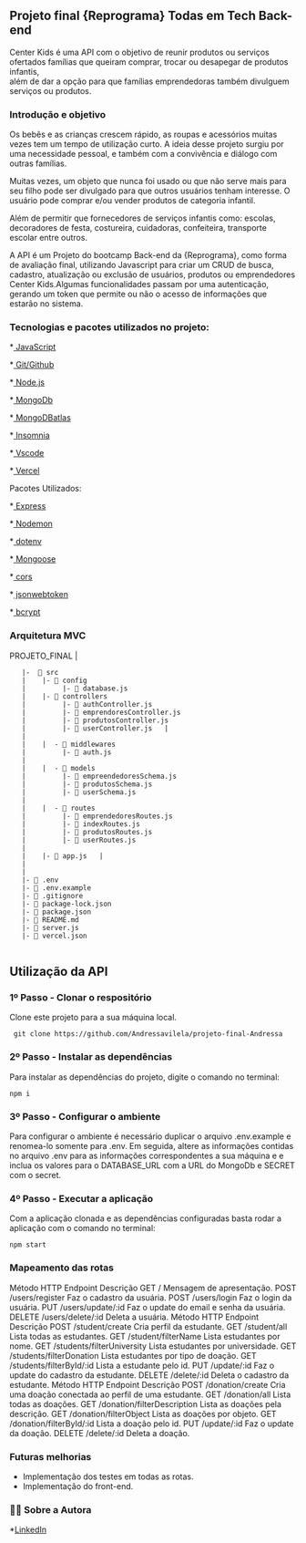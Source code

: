 ## Projeto final {Reprograma} Todas em Tech Back-end

Center Kids é uma API com o objetivo de reunir produtos ou serviços ofertados famílias que queiram comprar, trocar ou desapegar de produtos infantis,  
além de dar a opção para que famílias emprendedoras também divulguem serviços ou produtos.


### Introdução e objetivo

Os bebês e as crianças crescem rápido, as roupas e acessórios muitas vezes tem um tempo de utilização curto. 
A ideia desse projeto surgiu por uma necessidade pessoal, e também com a convivência e diálogo com outras famílias.

Muitas vezes, um objeto que nunca foi usado ou que não serve mais para seu filho pode ser divulgado para que outros usuários tenham interesse. 
O usuário pode comprar e/ou vender produtos de categoria infantil.

Além de permitir que fornecedores de serviços infantis como: escolas, decoradores de festa, costureira, cuidadoras, confeiteira, transporte escolar entre outros.

A API é um Projeto do bootcamp Back-end da {Reprograma}, como forma de avaliação final, utilizando Javascript para criar um CRUD de busca, cadastro, 
atualização ou exclusão de usuários, produtos ou emprendedores Center Kids.Algumas funcionalidades passam por uma autenticação, gerando um token que permite
ou não o acesso de informações que estarão no sistema.

### Tecnologias e pacotes utilizados no projeto:
*[ JavaScript](https://www.javascript.com/)

*[ Git/Github](https://github.com/)

*[ Node.js](https://nodejs.org/en/)

*[ MongoDb](https://www.mongodb.com/)

*[ MongoDBatlas](https://www.mongodb.com/atlas/database)

*[ Insomnia](https://insomnia.rest/)

*[ Vscode](https://code.visualstudio.com/)

*[ Vercel](https://vercel.com/)

Pacotes Utilizados:

*[ Express](https://expressjs.com/pt-br/)

*[ Nodemon](https://nodemon.io/)

*[ dotenv](https://www.npmjs.com/package/dotenv)

*[ Mongoose](https://mongoosejs.com/)

*[ cors](https://www.npmjs.com/package/cors)

*[ jsonwebtoken](https://www.npmjs.com/package/jsonwebtoken)

*[ bcrypt](https://www.npmjs.com/package/bcrypt)

### Arquitetura MVC

PROJETO_FINAL   |

```
   |-  📁 src
   |    |- 📁 config
   |         |- 📑 database.js
   |    |- 📁 controllers
   |         |- 📑 authController.js
   |         |- 📑 emprendoresController.js
   |         |- 📑 produtosController.js
   |         |- 📑 userController.js   |
   |
   |    |  - 📁 middlewares
   |         |- 📑 auth.js
   |
   |    |  - 📁 models
   |         |- 📑 empreendedoresSchema.js
   |         |- 📑 produtosSchema.js
   |         |- 📑 userSchema.js
   |
   |    |  - 📁 routes
   |         |- 📑 emprendedoresRoutes.js
   |         |- 📑 indexRoutes.js
   |         |- 📑 produtosRoutes.js
   |         |- 📑 userRoutes.js
   | 
   |    |- 📑 app.js   |
   |
   |
   |- 📑 .env
   |- 📑 .env.example
   |- 📑 .gitignore
   |- 📑 package-lock.json
   |- 📑 package.json
   |- 📑 README.md
   |- 📑 server.js
   |- 📑 vercel.json


```
## Utilização da API
### 1º Passo - Clonar o respositório
Clone este projeto para a sua máquina local.

``` git clone https://github.com/Andressavilela/projeto-final-Andressa```

### 2º Passo - Instalar as dependências
Para instalar as dependências do projeto, digite o comando no terminal:

``` npm i ```
### 3º Passo - Configurar o ambiente
Para configurar o ambiente é necessário duplicar o arquivo .env.example e renomea-lo somente para .env.
Em seguida, altere as informações contidas no arquivo .env para as informações correspondentes a sua máquina e e inclua os valores para o DATABASE_URL com a URL do MongoDb e SECRET com o secret.

### 4º Passo - Executar a aplicação
Com a aplicação clonada e as dependências configuradas basta rodar a aplicação com o comando no terminal:

``` npm start ``` 

### Mapeamento das rotas

Método HTTP	Endpoint	Descrição
GET	/	Mensagem de apresentação.
POST	/users/register	Faz o cadastro da usuária.
POST	/users/login	Faz o login da usuária.
PUT	/users/update/:id	Faz o update do email e senha da usuária.
DELETE	/users/delete/:id	Deleta a usuária.
Método HTTP	Endpoint	Descrição
POST	/student/create	Cria perfil da estudante.
GET	/student/all	Lista todas as estudantes.
GET	/student/filterName	Lista estudantes por nome.
GET	/students/filterUniversity	Lista estudantes por universidade.
GET	/students/filterDonation	Lista estudantes por tipo de doação.
GET	/students/filterById/:id	Lista a estudante pelo id.
PUT	/update/:id	Faz o update do cadastro da estudante.
DELETE	/delete/:id	Deleta o cadastro da estudante.
Método HTTP	Endpoint	Descrição
POST	/donation/create	Cria uma doação conectada ao perfil de uma estudante.
GET	/donation/all	Lista todas as doações.
GET	/donation/filterDescription	Lista as doações pela descrição.
GET	/donation/filterObject	Lista as doações por objeto.
GET	/donation/filterById/:id	Lista a doação pelo id.
PUT	/update/:id	Faz o update da doação.
DELETE	/delete/:id	Deleta a doação.

### Futuras melhorias

* Implementação dos testes em todas as rotas.
* Implementação do front-end.


### 👨‍💻 Sobre a Autora



*[LinkedIn](https://www.linkedin.com/in/andressavsantos/)


